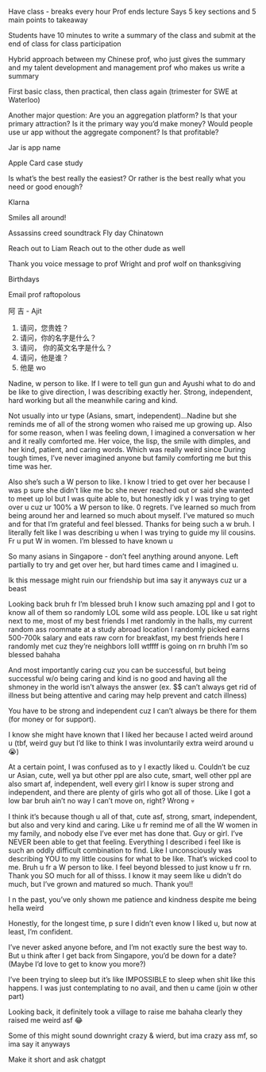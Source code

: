 Have class - breaks every hour 
Prof ends lecture 
Says 5 key sections and 5 main  points to takeaway 

Students have 10 minutes to write a summary of the class and submit at the end of class for class participation 

Hybrid approach between my Chinese prof, who just gives the summary and my talent development and management prof who makes us write a summary 

First basic class, then practical, then class again (trimester for SWE at Waterloo)

Another major question: 
Are you an aggregation platform? Is that your primary attraction? Is it the primary way you’d make money? Would people use ur app without the aggregate component? Is that profitable? 

Jar is app name

Apple Card case study

Is what’s the best really the easiest? Or rather is the best really what you need or good enough?

Klarna

Smiles all around!

Assassins creed soundtrack 
Fly day Chinatown 

Reach out to Liam 
Reach out to the other dude as well

Thank you voice message to prof Wright and prof wolf on thanksgiving 

Birthdays

Email prof raftopolous 

阿 吉 - Ajit

 1. 请问，您贵姓？
2. 请问，你的名字是什么？
3. 请问， 你的英文名字是什么？
4. 请问，他是谁？
5. 他是 wo

Nadine, w person to like. If I were to tell gun gun and Ayushi what to do and be like to give direction, I was describing exactly her. Strong, independent, hard working but all the meanwhile caring and kind. 

Not usually into ur type (Asians, smart, independent)…Nadine but she reminds me of all of the strong women who raised me up growing up. Also for some reason, when I was feeling down, I imagined a conversation w her and it really comforted me. Her voice, the lisp, the smile with dimples, and her kind, patient, and caring words. Which was really weird since During tough times, I’ve never imagined anyone but family comforting me but this time was her. 

Also she’s such a W person to like. I know I tried to get over her because I was p sure she didn’t like me bc she never reached out or said she wanted to meet up lol but I was quite able to, but honestly idk y I was trying to get over u cuz ur 100% a W person to like. 0 regrets. I’ve learned so much from being around her and learned so much about myself. I’ve matured so much and for that I’m grateful and feel blessed. Thanks for being such a w bruh. I literally felt like I was describing u when I was trying to guide my lil cousins. Fr u put W in women. I’m blessed to have known u 


So many asians in Singapore - don’t feel anything around anyone. Left partially to try and get over her, but hard times came and I imagined u. 

Ik this message might ruin our friendship but ima say it anyways cuz ur a beast 

Looking back bruh fr I’m blessed bruh I know such amazing ppl and I got to know all of them so randomly LOL some wild ass people. LOL like u sat right next to me, most of my best friends I met randomly in the halls, my current random ass roommate at a study abroad location I randomly picked earns 500-700k salary and eats raw corn for breakfast, my best friends here I randomly met cuz they’re neighbors lolll wtffff is going on rn bruhh I’m so blessed bahaha 

And most importantly caring cuz you can be successful, but being successful w/o being caring and kind is no good and having all the shmoney in the world isn’t always the answer (ex. $$ can’t always get rid of illness but being attentive and caring may help prevent and catch illness) 

You have to be strong and independent cuz I can’t always be there for them (for money or for support).

I know she might have known that I liked her because I acted weird around u (tbf, weird guy but I’d like to think I was involuntarily extra weird around u😭)

At a certain point, I was confused as to y I exactly liked u. Couldn’t be cuz ur Asian, cute, well ya but other ppl are also cute, smart, well other ppl are also smart af, independent, well every girl I know is super strong and independent, and there are plenty of girls who got all of those. Like I got a low bar bruh ain’t no way I can’t move on, right? Wrong 💀

I think it’s because though u all of that, cute asf, strong, smart, independent, but also and very kind and caring. Like u fr remind me of all the W women in my family, and nobody else I’ve ever met has done that. Guy or girl. I’ve NEVER been able to get that feeling. Everything I described i feel like is such an oddly difficult combination to find. Like I unconsciously was describing YOU to my little cousins for what to be like. That’s wicked cool to me. Bruh u fr a W person to like. I feel beyond blessed to just know u fr rn. Thank you SO much for all of thisss. I know it may seem like u didn’t do much, but I’ve grown and matured so much. Thank you!!

I n the past, you’ve only shown me patience and kindness despite me being hella weird 

Honestly, for the longest time, p sure I didn’t even know I liked u, but now at least, I’m confident.

I’ve never asked anyone before, and I’m not exactly sure the best way to. But u think after I get back from Singapore, you’d be down for a date? (Maybe I’d love to get to know you more?)

I’ve been trying to sleep but it’s like IMPOSSIBLE to sleep when shit like this happens. I was just contemplating to no avail, and then u came (join w other part) 

Looking back, it definitely took a village to raise me bahaha clearly they raised me weird asf 😂

Some of this might sound downright crazy & wierd, but ima crazy ass mf, so ima say it anyways

Make it short and ask chatgpt
